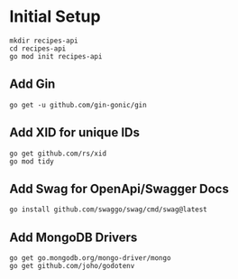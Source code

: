 # Initial Setup
```cli
mkdir recipes-api
cd recipes-api
go mod init recipes-api
```
## Add Gin

```cli
go get -u github.com/gin-gonic/gin
```

## Add XID for unique IDs

```cli
go get github.com/rs/xid
go mod tidy
```

## Add Swag for OpenApi/Swagger Docs

```cli
go install github.com/swaggo/swag/cmd/swag@latest
```

## Add MongoDB Drivers

```cli
go get go.mongodb.org/mongo-driver/mongo
go get github.com/joho/godotenv
```